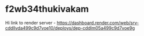# f2wb34thukivakam
Hi
link to render server - https://dashboard.render.com/web/srv-cddllvda499c9d7voe10/deploys/dep-cddlm05a499c9d7voe9g
